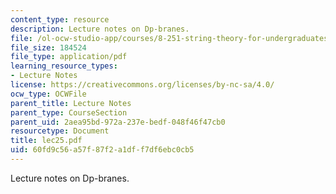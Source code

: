 ```yaml
---
content_type: resource
description: Lecture notes on Dp-branes.
file: /ol-ocw-studio-app/courses/8-251-string-theory-for-undergraduates-spring-2007/60fd9c56a57f87f2a1dff7df6ebc0cb5_lec25.pdf
file_size: 184524
file_type: application/pdf
learning_resource_types:
- Lecture Notes
license: https://creativecommons.org/licenses/by-nc-sa/4.0/
ocw_type: OCWFile
parent_title: Lecture Notes
parent_type: CourseSection
parent_uid: 2aea95bd-972a-237e-bedf-048f46f47cb0
resourcetype: Document
title: lec25.pdf
uid: 60fd9c56-a57f-87f2-a1df-f7df6ebc0cb5
---
```

Lecture notes on Dp-branes.